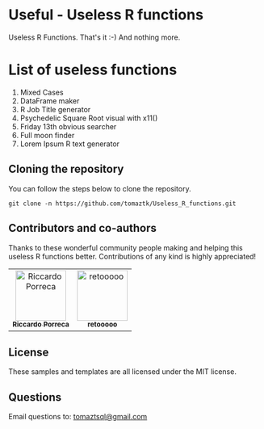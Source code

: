 # Useful - Useless R functions
Useless R Functions. That's it :-) And nothing more.

# List of useless functions
1. Mixed Cases
2. DataFrame maker
3. R Job Title generator
4. Psychedelic Square Root visual with x11()
5. Friday 13th obvious searcher
6. Full moon finder
7. Lorem Ipsum R text generator 

## Cloning the repository
You can follow the steps below to clone the repository.
```
git clone -n https://github.com/tomaztk/Useless_R_functions.git
```

## Contributors and co-authors

Thanks to these wonderful community people making and helping this useless R functions better. Contributions of any kind is highly appreciated!
<table>
  <tr>
    <td align="center"><a href="https://github.com/riccardoporreca"><img src="https://avatars0.githubusercontent.com/u/13663564?s=400&u=a95e7d0f8098a61a1a7939bc8a6f4007e70c4154&v=4" width="100px;" alt="Riccardo Porreca"/><br /><sub><b>Riccardo Porreca</b></sub></a><br /></td>
    <td align="center"><a href="https://github.com/retooooo"><img src="https://avatars3.githubusercontent.com/u/22014291?s=400&v=4" width="100px;" alt="retooooo"/><br /><sub><b>retooooo</b></sub></a><br /></td>
</tr>

</table>


## License
These samples and templates are all licensed under the MIT license.

## Questions
Email questions to: tomaztsql@gmail.com
